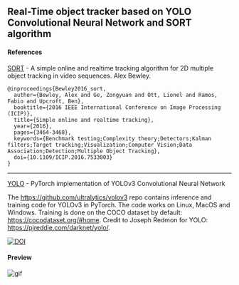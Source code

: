 ## Real-Time object tracker based on YOLO Convolutional Neural Network and SORT algorithm
#### References
[SORT](https://github.com/abewley/sort) - A simple online and realtime tracking algorithm for 2D multiple object tracking in video sequences. Alex Bewley.

```
@inproceedings{Bewley2016_sort,
  author={Bewley, Alex and Ge, Zongyuan and Ott, Lionel and Ramos, Fabio and Upcroft, Ben},
  booktitle={2016 IEEE International Conference on Image Processing (ICIP)},
  title={Simple online and realtime tracking},
  year={2016},
  pages={3464-3468},
  keywords={Benchmark testing;Complexity theory;Detectors;Kalman filters;Target tracking;Visualization;Computer Vision;Data Association;Detection;Multiple Object Tracking},
  doi={10.1109/ICIP.2016.7533003}
}
```
___
[YOLO](https://pjreddie.com/darknet/yolo/) - PyTorch implementation of YOLOv3 Convolutional Neural Network

The https://github.com/ultralytics/yolov3 repo contains inference and training code for YOLOv3 in PyTorch. The code works on Linux, MacOS and Windows. Training is done on the COCO dataset by default: https://cocodataset.org/#home. Credit to Joseph Redmon for YOLO: https://pjreddie.com/darknet/yolo/.

[![DOI](https://zenodo.org/badge/146165888.svg)](https://zenodo.org/badge/latestdoi/146165888)

#### Preview
![gif](https://github.com/Artimeo/ObjectTracker/blob/master/utils/traffic-det.gif)